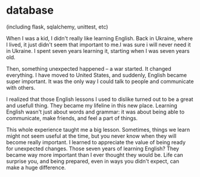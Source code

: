 # database
(including flask, sqlalchemy, unittest, etc)


When I was a kid, I didn't really like learning English. Back in Ukraine, where I lived, it just didn't seem that important to me.I was sure i will never need it in Ukrаine. I spent seven years learning it, starting when I was seven years old.

Then, something unexpected happened – a war started. It changed everything. I hаve moved to  United States, and suddenly, English becаme super important. It was the only way I could talk to people and communicate with others.

I realized that those English lessons I used to dislike turned out to be a great and usefull thing. They became my lifeline in this new place. Learning English wasn't just about words and grammar: it was about being able to communicate, make friends, and feel a part of things.

This whole experience taught me a big lesson. Sometimes, things we learn might not seem useful at the time, but you never know when they will become really important. I learned to appreciate the value of being ready for unexpected changes. Those seven years of learning English? They became way more important than I ever thought they would be. Life can surprise you, and being prepared, even in ways you didn't expect, can make a huge difference.







